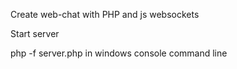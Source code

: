 <p>Create web-chat with PHP and js websockets</p>
<p>Start server</p>
<p>php -f server.php in windows console command line</p>